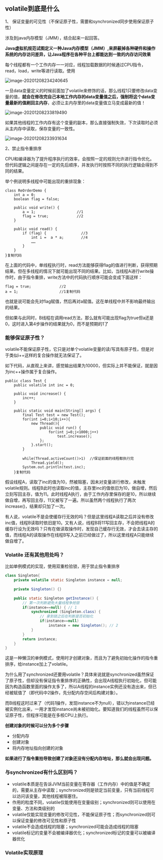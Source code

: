 ## volatile到底是什么

1、 保证变量的可见性（不保证原子性，需要和synchronized同步使用保证原子性）

涉及到java内存模型（JMM），结合起来一起回答。

**Java虚拟机规范试图定义一种Java内存模型（JMM）,来屏蔽掉各种硬件和操作系统的内存访问差异，让Java程序在各种平台上都能达到一致的内存访问效果**

每个线程都有一个工作内存一一对应，线程加载数据的时候通过CPU指令，read，load，write等进行读取。使用

![image-20201208234240645](assets/image-20201208234240645.png)

一旦data变量定义的时候前面加了volatile来修饰的话，那么线程1只要修改data变量的值，**就会在修改完自己本地工作内存的data变量值之后，强制将这个data变量最新的值刷回主内存**，必须让主内存里的data变量值立马变成最新的值！

![image-20201208233819490](assets/image-20201208233819490.png)

如果其他线程的工作内存有这个变量的副本，那么直接强制失效，下次读取时必须从主内存中读取，保存变量的一致性。

![image-20201208233931634](assets/image-20201208233931634.png)

2、禁止指令重排序

CPU和编译器为了提升程序执行的效率，会按照一定的规则允许进行指令优化。但代码逻辑之间是存在一定的先后顺序，并发执行时按照不同的执行逻辑会得到不同的结果。

举个例说明多线程中可能出现的重排现象：

```
class ReOrderDemo {
    int a = 0;
    boolean flag = false;
 
    public void write() {
        a = 1;                   //1
        flag = true;             //2
    }
     
    public void read() {
        if (flag) {                //3
            int i =  a * a;        //4
            ……
        }
    }
}复制代码
```

在上面的代码中，单线程执行时，read方法能够获得flag的值进行判断，获得预期结果。但在多线程的情况下就可能出现不同的结果。比如，当线程A进行write操作时，由于指令重排，write方法中的代码执行顺序可能会变成下面这样：

```
flag = true;             //2
a = 1;                   //1复制代码
```

也就是说可能会先对flag赋值，然后再对a赋值。这在单线程中并不影响最终输出的结果。

但如果与此同时，B线程在调用read方法，那么就有可能出现flag为true但a还是0，这时进入第4步操作的结果就为0，而不是预期的1了



### 能够保证原子性？

volatile不能保证原子性，它只是对单个volatile变量的读/写具有原子性，但是对于类似i++这样的复合操作就无法保证了。

如下代码，从直观上来讲，感觉输出结果为10000，但实际上并不能保证，就是因为inc++操作属于复合操作。

```
public class Test {
    public volatile int inc = 0;
 
    public void increase() {
        inc++;
    }
 
    public static void main(String[] args) {
        final Test test = new Test();
        for(int i=0;i<10;i++){
            new Thread(){
                public void run() {
                    for(int j=0;j<1000;j++)
                        test.increase();
                };
            }.start();
        }
 
        while(Thread.activeCount()>1)  //保证前面的线程都执行完
            Thread.yield();
        System.out.println(test.inc);
    }复制代码
```

假设线程A，读取了inc的值为10，然被阻塞，因未对变量进行修改，未触发volatile规则。线程B此时也读取inc的值，主存里inc的值依旧为10，做自增，然后立刻写回主存，值为11。此时线程A执行，由于工作内存里保存的是10，所以继续做自增，再写回主存，11又被写了一遍。所以虽然两个线程执行了两次increase()，结果却只加了一次。

有人说，volatile不是会使缓存行无效的吗？但是这里线程A读取之后并没有修改inc值，线程B读取时依旧是10。又有人说，线程B将11写回主存，不会把线程A的缓存行设为无效吗？只有在做读取操作时，发现自己缓存行无效，才会去读主存的值，而线程A的读取操作在线程B写入之前已经做过了，所以这里线程A只能继续做自增了。





### Volatile 还有其他用处吗？

比如单例模式的实现，使用双重检验锁，用于禁止指令重排序

```java
class Singleton{
    private volatile static Singleton instance = null;
 
    private Singleton() {}
 
    public static Singleton getInstance() {
    	// 第一次判断避免大量线程争抢锁
        if(instance==null) { // 1
            synchronized (Singleton.class) {
            	// 拿到锁之后在判断是否初始化
                if(instance==null)
                    instance = new Singleton(); // 2
            }
        }
        return instance;
    }
}

```

这是一种懒汉的单例模式，使用时才创建对象，而且为了避免初始化操作的指令重排序，给instance加上了volatile。

为什么用了synchronized还要用volatile？具体来说就是synchronized虽然保证了原子性，但却没有保证指令重排序的正确性，会出现A线程执行初始化，但可能因为构造函数里面的操作太多了，所以A线程的instance实例还没有造出来，但已经被赋值了（即代码中2操作，先分配内存空间后构建对象）。

而B线程这时过来了（代码1操作，发现instance不为null），错以为instance已经被实例化出来，一用才发现instance尚未被初始化。要知道我们的线程虽然可以保证原子性，但程序可能是在多核CPU上执行。

**创建对象的时候可以分为多个步骤**

- 分配内存
- 创建对象
- 将内存地址指向创建的对象

**如果进行了指令重拍导致创建了对象还没有分配内存地址，那么就会出现问题。**



### 与synchronized有什么区别吗？

- volatile本质是在告诉JVM当前变量在寄存器（工作内存）中的值是不确定的，需要从主存中读取；synchronized则是锁定当前变量，只有当前线程可以访问该变量，其他线程被阻塞住。
- 作用的粒度不同，volatile仅能使用在变量级别；synchronized则可以使用在变量、方法和类级别的
- volatile仅能实现变量的修改可见性，不能保证原子性；而synchronized则可以保证变量的修改可见性和原子性
- volatile不会造成线程的阻塞；synchronized可能会造成线程的阻塞
- volatile标记的变量不会被编译器优化；synchronized标记的变量可以被编译器优化

### Volatile实现原理

